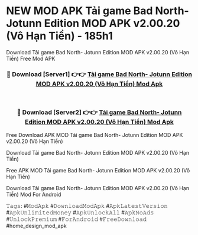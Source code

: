 # NEW MOD APK Tải game Bad North- Jotunn Edition MOD APK v2.00.20 (Vô Hạn Tiền) - 185h1
Download Tải game Bad North- Jotunn Edition MOD APK v2.00.20 (Vô Hạn Tiền) Free Mod APK

<div align="center">
<h3>🔴 Download [Server1] 👉👉 <a href="https://apk-comot.site?title=Tải_game_Bad_North-_Jotunn_Edition_MOD_APK_v2.00.20_(Vô_Hạn_Tiền)">Tải game Bad North- Jotunn Edition MOD APK v2.00.20 (Vô Hạn Tiền) Mod Apk</a></h3><br>

<h3>🔴 Download [Server2] 👉👉 <a href="https://apk-comot.site?title=Tải_game_Bad_North-_Jotunn_Edition_MOD_APK_v2.00.20_(Vô_Hạn_Tiền)">Tải game Bad North- Jotunn Edition MOD APK v2.00.20 (Vô Hạn Tiền) Mod Apk</a></h3>
</div>


Free Download APK MOD Tải game Bad North- Jotunn Edition MOD APK v2.00.20 (Vô Hạn Tiền)

Download Tải game Bad North- Jotunn Edition MOD APK v2.00.20 (Vô Hạn Tiền) 

Free APK MOD Tải game Bad North- Jotunn Edition MOD APK v2.00.20 (Vô Hạn Tiền) 

Download Tải game Bad North- Jotunn Edition MOD APK v2.00.20 (Vô Hạn Tiền) Mod For Android

𝚃𝚊𝚐𝚜: #𝙼𝚘𝚍𝙰𝚙𝚔 #𝙳𝚘𝚠𝚗𝚕𝚘𝚊𝚍𝙼𝚘𝚍𝙰𝚙𝚔 #𝙰𝚙𝚔𝙻𝚊𝚝𝚎𝚜𝚝𝚅𝚎𝚛𝚜𝚒𝚘𝚗 #𝙰𝚙𝚔𝚄𝚗𝚕𝚒𝚖𝚒𝚝𝚎𝚍𝙼𝚘𝚗𝚎𝚢 #𝙰𝚙𝚔𝚄𝚗𝚕𝚘𝚌𝚔𝙰𝚕𝚕 #𝙰𝚙𝚔𝙽𝚘𝙰𝚍𝚜 #𝚄𝚗𝚕𝚘𝚌𝚔𝙿𝚛𝚎𝚖𝚒𝚞𝚖 #𝙵𝚘𝚛𝙰𝚗𝚍𝚛𝚘𝚒𝚍 #𝙵𝚛𝚎𝚎𝙳𝚘𝚠𝚗𝚕𝚘𝚊𝚍 #home_design_mod_apk